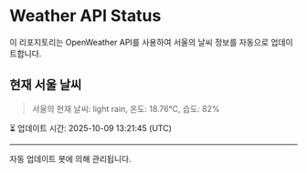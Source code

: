 
# Weather API Status

이 리포지토리는 OpenWeather API를 사용하여 서울의 날씨 정보를 자동으로 업데이트합니다.

## 현재 서울 날씨
> 서울의 현재 날씨: light rain, 온도: 18.76°C, 습도: 82%

⏳ 업데이트 시간: 2025-10-09 13:21:45 (UTC)

---
자동 업데이트 봇에 의해 관리됩니다.
